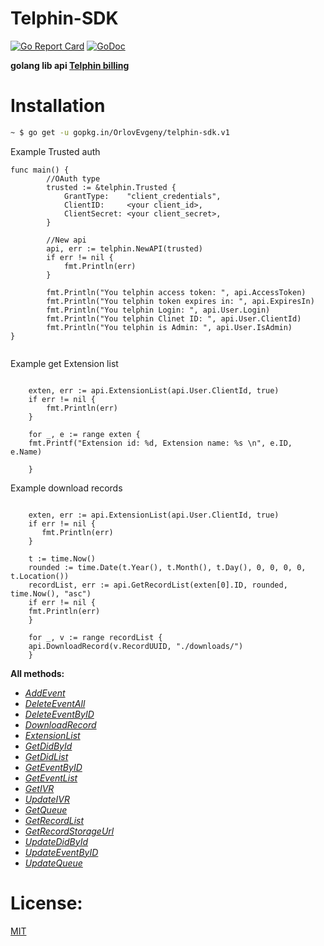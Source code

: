 # Telphin-SDK

[![Go Report Card](https://goreportcard.com/badge/github.com/OrlovEvgeny/telphin-sdk)](https://goreportcard.com/report/github.com/OrlovEvgeny/telphin-sdk)
[![GoDoc](https://godoc.org/github.com/OrlovEvgeny/telphin-sdk?status.svg)](https://godoc.org/github.com/OrlovEvgeny/telphin-sdk)

**golang lib api [Telphin billing](https://ringme-confluence.atlassian.net/wiki/spaces/RAL/pages)**

# Installation

```bash
~ $ go get -u gopkg.in/OrlovEvgeny/telphin-sdk.v1
```

Example Trusted auth

````golang
func main() {
        //OAuth type
        trusted := &telphin.Trusted {
    		GrantType:    "client_credentials",
    		ClientID:     <your client_id>,
    		ClientSecret: <your client_secret>,
    	}
        
        //New api
    	api, err := telphin.NewAPI(trusted)
    	if err != nil {
    		fmt.Println(err)
    	}
    
    	fmt.Println("You telphin access token: ", api.AccessToken)
    	fmt.Println("You telphin token expires in: ", api.ExpiresIn)
    	fmt.Println("You telphin Login: ", api.User.Login)
    	fmt.Println("You telphin Clinet ID: ", api.User.ClientId)
    	fmt.Println("You telphin is Admin: ", api.User.IsAdmin)
}
	
````


Example get Extension list
````golang

    exten, err := api.ExtensionList(api.User.ClientId, true)
    if err != nil {
        fmt.Println(err)
    }
    
    for _, e := range exten {
	fmt.Printf("Extension id: %d, Extension name: %s \n", e.ID, e.Name)

    }
````

Example download records

````golang
    
    exten, err := api.ExtensionList(api.User.ClientId, true)
    if err != nil {
       fmt.Println(err)
    }
    
    t := time.Now()
    rounded := time.Date(t.Year(), t.Month(), t.Day(), 0, 0, 0, 0, t.Location())
    recordList, err := api.GetRecordList(exten[0].ID, rounded, time.Now(), "asc")
    if err != nil {
	fmt.Println(err)
    }
    
    for _, v := range recordList {
	api.DownloadRecord(v.RecordUUID, "./downloads/")
    }
````


**All methods:**
* *[AddEvent](https://godoc.org/github.com/OrlovEvgeny/telphin-sdk#OAuth.AddEvent)*
* *[DeleteEventAll](https://godoc.org/github.com/OrlovEvgeny/telphin-sdk#OAuth.DeleteEventAll)*
* *[DeleteEventByID](https://godoc.org/github.com/OrlovEvgeny/telphin-sdk#OAuth.DeleteEventByID)*
* *[DownloadRecord](https://godoc.org/github.com/OrlovEvgeny/telphin-sdk#OAuth.DownloadRecord)*
* *[ExtensionList](https://godoc.org/github.com/OrlovEvgeny/telphin-sdk#OAuth.ExtensionList)*
* *[GetDidById](https://godoc.org/github.com/OrlovEvgeny/telphin-sdk#OAuth.GetDidById)*
* *[GetDidList](https://godoc.org/github.com/OrlovEvgeny/telphin-sdk#OAuth.GetDidList)*
* *[GetEventByID](https://godoc.org/github.com/OrlovEvgeny/telphin-sdk#OAuth.GetEventByID)*
* *[GetEventList](https://godoc.org/github.com/OrlovEvgeny/telphin-sdk#OAuth.GetEventList)*
* *[GetIVR](https://godoc.org/github.com/OrlovEvgeny/telphin-sdk#OAuth.GetIVR)*
* *[UpdateIVR](https://godoc.org/github.com/OrlovEvgeny/telphin-sdk#OAuth.UpdateIVR)*
* *[GetQueue](https://godoc.org/github.com/OrlovEvgeny/telphin-sdk#OAuth.GetQueue)*
* *[GetRecordList](https://godoc.org/github.com/OrlovEvgeny/telphin-sdk#OAuth.GetRecordList)*
* *[GetRecordStorageUrl](https://godoc.org/github.com/OrlovEvgeny/telphin-sdk#OAuth.GetRecordStorageUrl)*
* *[UpdateDidById](https://godoc.org/github.com/OrlovEvgeny/telphin-sdk#OAuth.UpdateDidById)*
* *[UpdateEventByID](https://godoc.org/github.com/OrlovEvgeny/telphin-sdk#OAuth.UpdateEventByID)*
* *[UpdateQueue](https://godoc.org/github.com/OrlovEvgeny/telphin-sdk#OAuth.UpdateQueue)*


# License:

[MIT](LICENSE)
